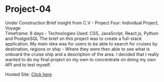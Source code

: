 # Project-04

Under Construction
Brief insight from C.V - Project Four: Individual Project, Voyage  
Timeframe: 8 days - Technologies Used: CSS, JavaScript, React.js, Python and PostgreSQL
The brief on this project was to create a full-stack application. My main idea was for users to be able to search for cruises by destination, regions or ship - Where they were then able to see what is onboard the cruise ship and a description of the area. I decided that I really wanted to do my final project on my own to concentrate on doing my own API and to test myself. 

Hosted Site: [Click here](https://laurenfwinter.github.io/Project-04/)
